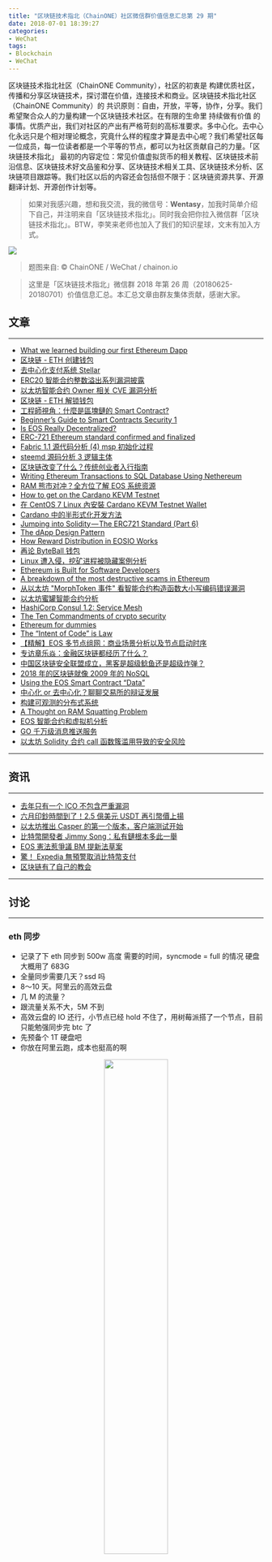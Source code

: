```yaml
---
title: "区块链技术指北（ChainONE）社区微信群价值信息汇总第 29 期"
date: 2018-07-01 18:39:27
categories:
- WeChat
tags:
- Blockchain
- WeChat
---
```

区块链技术指北社区（ChainONE Community），社区的初衷是 构建优质社区，传播和分享区块链技术，探讨潜在价值，连接技术和商业。区块链技术指北社区（ChainONE Community）的 共识原则：自由，开放，平等，协作，分享。我们希望聚合众人的力量构建一个区块链技术社区。在有限的生命里 持续做有价值 的事情。优质产出，我们对社区的产出有严格苛刻的高标准要求。多中心化。去中心化永远只是个相对理论概念，究竟什么样的程度才算是去中心呢？我们希望社区每一位成员，每一位读者都是一个平等的节点，都可以为社区贡献自己的力量。「区块链技术指北」 最初的内容定位：常见价值虚拟货币的相关教程、区块链技术前沿信息、区块链技术好文品鉴和分享、区块链技术相关工具、区块链技术分析、区块链项目跟踪等。我们社区以后的内容还会包括但不限于：区块链资源共享、开源翻译计划、开源创作计划等。
<!-- more -->

> 如果对我感兴趣，想和我交流，我的微信号：**Wentasy**，加我时简单介绍下自己，并注明来自「区块链技术指北」。同时我会把你拉入微信群「区块链技术指北」。BTW，李笑来老师也加入了我们的知识星球，文末有加入方式。

![](https://i.imgur.com/EFxCQjC.png)

> 题图来自: © ChainONE / WeChat / chainon.io

> 这里是「区块链技术指北」微信群 2018 年第 26 周（20180625-20180701）价值信息汇总。本汇总文章由群友集体贡献，感谢大家。

## 文章
***

* [What we learned building our first Ethereum Dapp](https://bbs.chainon.io/d/685-what-we-learned-building-our-first-ethereum-dapp)
* [区块链 - ETH 创建钱包](https://bbs.chainon.io/d/686-eth)
* [去中心化支付系统 Stellar](https://bbs.chainon.io/d/687-stellar)
* [ERC20 智能合约整数溢出系列漏洞披露](https://bbs.chainon.io/d/688-erc20)
* [以太坊智能合约 Owner 相关 CVE 漏洞分析](https://bbs.chainon.io/d/689-owner-cve)
* [区块链 - ETH 解锁钱包](https://bbs.chainon.io/d/691-eth)
* [工程師視角：什麼是區塊鏈的 Smart Contract?](https://bbs.chainon.io/d/692-smart-contract)
* [Beginner’s Guide to Smart Contracts Security 1](https://bbs.chainon.io/d/693-beginner-s-guide-to-smart-contracts-security-1)
* [Is EOS Really Decentralized?](https://bbs.chainon.io/d/694-is-eos-really-decentralized)
* [ERC-721 Ethereum standard confirmed and finalized](https://bbs.chainon.io/d/695-erc-721-ethereum-standard-confirmed-and-finalized)
* [Fabric 1.1 源代码分析 (4) msp 初始化过程](https://bbs.chainon.io/d/696-fabric-1-1-4-msp)
* [steemd 源码分析 3 逻辑主体](https://bbs.chainon.io/d/697-steemd-3)
* [区块链改变了什么？传统创业者入行指南](https://bbs.chainon.io/d/699-blockchain)
* [Writing Ethereum Transactions to SQL Database Using Nethereum](https://bbs.chainon.io/d/701-writing-ethereum-transactions-to-sql-database-using-nethereum)
* [RAM 熊市对冲？全方位了解 EOS 系统资源](https://bbs.chainon.io/d/702-ram-eos)
* [How to get on the Cardano KEVM Testnet](https://bbs.chainon.io/d/703-how-to-get-on-the-cardano-kevm-testnet)
* [在 CentOS 7 Linux 內安裝 Cardano KEVM Testnet Wallet](https://bbs.chainon.io/d/704-centos-7-linux-cardano-kevm-testnet-wallet)
* [Cardano 中的半形式化开发方法](https://bbs.chainon.io/d/705-cardano)
* [Jumping into Solidity — The ERC721 Standard (Part 6)](https://bbs.chainon.io/d/707-jumping-into-solidity-the-erc721-standard-part-6)
* [The dApp Design Pattern](https://bbs.chainon.io/d/708-the-dapp-design-pattern)
* [How Reward Distribution in EOSIO Works](https://bbs.chainon.io/d/709-how-reward-distribution-in-eosio-works)
* [再论 ByteBall 钱包](https://bbs.chainon.io/d/711-byteball)
* [Linux 遭入侵，挖矿进程被隐藏案例分析](https://bbs.chainon.io/d/713-linux)
* [Ethereum is Built for Software Developers](https://bbs.chainon.io/d/723-ethereum-is-built-for-software-developers)
* [A breakdown of the most destructive scams in Ethereum](https://bbs.chainon.io/d/724-a-breakdown-of-the-most-destructive-scams-in-ethereum)
* [从以太坊 "MorphToken 事件" 看智能合约构造函数大小写编码错误漏洞](https://bbs.chainon.io/d/726-morphtoken)
* [以太坊蜜罐智能合约分析](https://bbs.chainon.io/d/727-ethereum)
* [HashiCorp Consul 1.2: Service Mesh](https://bbs.chainon.io/d/729-hashicorp-consul-1-2-service-mesh)
* [The Ten Commandments of crypto security](https://bbs.chainon.io/d/730-the-ten-commandments-of-crypto-security)
* [Ethereum for dummies](https://bbs.chainon.io/d/731-ethereum-for-dummies)
* [The “Intent of Code” is Law](https://bbs.chainon.io/d/732-the-intent-of-code-is-law)
* [【精解】EOS 多节点组网：商业场景分析以及节点启动时序](https://bbs.chainon.io/d/734-eos)
* [专访章乐焱：金融区块链都经历了什么？](https://bbs.chainon.io/d/735-bccon-interview-zly)
* [中国区块链安全联盟成立，黑客是超级鲶鱼还是超级炸弹？](https://bbs.chainon.io/d/736-blockchain-security)
* [2018 年的区块链就像 2009 年的 NoSQL](https://bbs.chainon.io/d/737-2018-2009-nosql)
* [Using the EOS Smart Contract “Data”](https://bbs.chainon.io/d/740-using-the-eos-smart-contract-data)
* [中心化 or 去中心化？聊聊交易所的辩证发展](https://bbs.chainon.io/d/743-or)
* [构建可观测的分布式系统](https://bbs.chainon.io/d/744-observable-distributed-system)
* [A Thought on RAM Squatting Problem](https://bbs.chainon.io/d/746-a-thought-on-ram-squatting-problem)
* [EOS 智能合约和虚拟机分析](https://bbs.chainon.io/d/748-eos)
* [GO 千万级消息推送服务](https://bbs.chainon.io/d/750-go)
* [以太坊 Solidity 合约 call 函数簇滥用导致的安全风险](https://bbs.chainon.io/d/751-solidity-call)

***

## 资讯
***

* [去年只有一个 ICO 不包含严重漏洞](https://bbs.chainon.io/d/710-ico)
* [六月印鈔時間到了！2.5 億美元 USDT 再引幣價上揚](https://bbs.chainon.io/d/712-2-5-usdt)
* [以太坊推出 Casper 的第一个版本，客户端测试开始](https://bbs.chainon.io/d/728-casper)
* [比特幣開發者 Jimmy Song：私有鏈根本多此一舉](https://bbs.chainon.io/d/733-jimmy-song)
* [EOS 憲法惹爭議 BM 提新法草案](https://bbs.chainon.io/d/741-eos-bm)
* [驚！ Expedia 無預警取消比特幣支付](https://bbs.chainon.io/d/742-expedia)
* [区块链有了自己的教会](https://bbs.chainon.io/d/747-0x)

***

## 讨论
***

### eth 同步

* 记录了下 eth 同步到 500w 高度 需要的时间，syncmode = full 的情况 硬盘大概用了 683G
* 全量同步需要几天？ssd 吗
* 8～10 天。阿里云的高效云盘
* 几 M 的流量？
* 跟流量关系不大，5M 不到
* 高效云盘的 IO 还行，小节点已经 hold 不住了，用树莓派搭了一个节点，目前只能勉强同步完 btc 了
* 先预备个 1T 硬盘吧
* 你放在阿里云跑，成本也挺高的啊

<div align=center><img width="50%" height="50%" src="https://raw.githubusercontent.com/BlockchainOne/WeChat/master/images/ETH-Sync.jpeg"/></div>

### 以太坊转账

* 各位大牛，eth 转账这种的可以，写备注吗 ? 就是转账给某个地址的时候，顺带写上备注，这样收款方 也能看到，就知道是谁转账了。还是说必须要知道转账地址才行。
* 转账的时候可以添加 memo，不过貌似要解析才能展示
* 这个转账 memo 可以手动在钱包上面输入吗？我看 imtoken 上面有备注，但是收款人看不到这个备注信息
* 发起一个交易，去浏览器能看，imToken 应该是没有解析

### EOS RAM

* 今天推荐这两个工具很有意思，EOS RAM 被玩坏了，目前在找解决办法。熊市靠炒 RAM 获利，有买卖就有逐利
* 嗯，ram 的确被玩坏了
* DApp 成本上来了，对于开发者是不利的
* 建个 EOS 账号平均 25RMB，第一批推广，注册 1000 账号至少花了 ¥25000
* 现在建立一个账号是 0.17～0.23 个 eos，成本在 8.8 到 11.96
* 嗯，不同钱包 delegated 的资源不同

<div align=center><img width="50%" height="50%" src="https://raw.githubusercontent.com/BlockchainOne/WeChat/master/images/EOS-RAM-001.jpeg"/></div>

<div align=center><img width="50%" height="50%" src="https://raw.githubusercontent.com/BlockchainOne/WeChat/master/images/EOS-RAM-002.jpeg"/></div>

<div align=center><img width="50%" height="50%" src="https://raw.githubusercontent.com/BlockchainOne/WeChat/master/images/EOS-RAM-003.jpeg"/></div>

***

## 工具
***

* [eos-claimer](https://bbs.chainon.io/d/698-eos-claimer)
* [audit-checklist](https://bbs.chainon.io/d/714-audit-checklist)
* [EtherScamDB](https://bbs.chainon.io/d/725-etherscamdb)
* [EOS Ram Rank](https://bbs.chainon.io/d/738-eos-ram-rank)
* [EOS RAM price history](https://bbs.chainon.io/d/739-eos-ram-price-history)

***

## 资源
***

* [learning-solidity](https://bbs.chainon.io/d/715-learning-solidity)
* [Blockstack](https://bbs.chainon.io/d/716-blockstack)
* [bitnodes](https://bbs.chainon.io/d/717-bitnodes)
* [vechain-core-nodes-security-checklist](https://bbs.chainon.io/d/718-vechain-core-nodes-security-checklist)
* [Oracle](https://bbs.chainon.io/d/719-oracle)
* [Solidity 安全：已知攻击方法和常见防御模式综合列表](https://bbs.chainon.io/d/721-solidity)
* [Exin 使用指南](https://bbs.chainon.io/d/722-exin)
* [ethereum-developer-tools-list](https://bbs.chainon.io/d/745-ethereum-developer-tools-list)
* [XChainLab Documentation](https://bbs.chainon.io/d/749-xchainlab-documentation)

***

## 会议
***

* [TokenMarket Summit 2018](https://bbs.chainon.io/d/755-tokenmarket-summit-2018)

***

## Q&A
***

NULL

***

「区块链技术指北」同名 **知识星球**，二维码如下，欢迎加入。BTW，**李笑来老师也加入了**。

![区块链技术指北](https://i.imgur.com/RBmpxTL.png)

「区块链技术指北」相关资讯渠道：

> 「区块链技术指北」同名知识星球，[https://t.xiaomiquan.com/ZRbmaU3](https://t.xiaomiquan.com/ZRbmaU3)
> 官网，[https://chainon.io](https://chainon.io)
> 官方博客，[https://blog.chainon.io](https://blog.chainon.io)
> 官方社区，[https://bbs.chainon.io](https://bbs.chainon.io)
> Telegram Channel，[https://t.me/BlockchainAge](https://t.me/BlockchainAge)
> Telegram Group，[https://t.me/bcage](https://t.me/bcage)
> Twitter，[https://twitter.com/bcageone](https://twitter.com/bcageone)
> Facebook，[https://www.facebook.com/chainone.org](https://www.facebook.com/chainone.org)
> 新浪微博，[https://weibo.com/BlockchainAge](https://weibo.com/BlockchainAge)

同时，本系列文章会在以下渠道同步更新，欢迎关注：

> 「区块链技术指北」同名微信公众号（微信号：BlockchainAge）
> 官方博客，[https://blog.chainon.io](https://blog.chainon.io)
> 知乎专栏，[https://zhuanlan.zhihu.com/robinwen](https://zhuanlan.zhihu.com/robinwen)
> 简书，[https://www.jianshu.com/c/a37698a12ba9](https://www.jianshu.com/c/a37698a12ba9)
> Steemit，[https://steemit.com/@chainone](https://steemit.com/@chainone)
> Medium，[https://medium.com/@chainone.org](https://medium.com/@chainone.org)
> 币乎，[https://bihu.com/people/345886](https://bihu.com/people/345886)
> 掘金，[robinwen@juejin.im](https://juejin.im/user/5673ccae60b2260ee435f89a/posts)

原创不易，读者可以通过如下途径打赏，虚拟货币、美元、法币均支持。

> BTC: 1HRZ7og2KjqpP3v3jskgueNu64kJrFU8GD
> ERC20 Token: 0x5c8DEB48dC08b5dC60A0290B718690a801509Dd1
> PayPal: [https://www.paypal.me/robinwen](https://www.paypal.me/robinwen)
> 微信打赏二维码

![Wechat](https://i.imgur.com/hKyy9lI.jpg)

–EOF–

版权声明：[自由转载-非商用-非衍生-保持署名（创意共享4.0许可证）](http://creativecommons.org/licenses/by-nc-nd/4.0/deed.zh)
